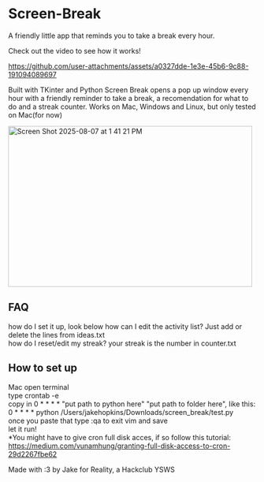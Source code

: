 # Screen-Break
A friendly little app that reminds you to take a break every hour.

Check out the video to see how it works!

https://github.com/user-attachments/assets/a0327dde-1e3e-45b6-9c88-191094089697


Built with TKinter and Python Screen Break opens a pop up window every hour with a friendly reminder to take a break, a recomendation for what to do and a streak counter.
Works on Mac, Windows and Linux, but only tested on Mac(for now)

<img width="495" height="326" alt="Screen Shot 2025-08-07 at 1 41 21 PM" src="https://github.com/user-attachments/assets/55ecb5ce-05b4-461e-bcd9-1d4fcb75d7ad" />

## FAQ
how do I set it up, look below
how can I edit the activity list?   Just add or delete the lines from ideas.txt    
how do I reset/edit my streak?  your streak is the number in counter.txt  

## How to set up
Mac
open terminal  
type crontab -e  
 copy in 0 * * * * "put path to python here" "put path to folder here", like this: 0 * * * * python /Users/jakehopkins/Downloads/screen_break/test.py  
once you paste that type :qa to exit vim and save  
let it run!  
*You might have to give cron full disk acces, if so follow this tutorial: https://medium.com/vunamhung/granting-full-disk-access-to-cron-29d2267fbe62



Made with :3 by Jake for Reality, a Hackclub YSWS


